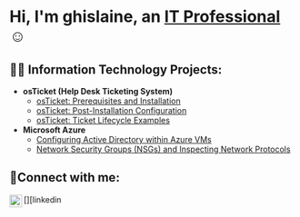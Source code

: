 <h1>Hi, I'm ghislaine, an <a href="https://linkedin.com/in/Josh">IT Professional</a>☺</h1>

<h2>👨‍💻 Information Technology Projects:</h2>

- <b>osTicket (Help Desk Ticketing System)</b>
  - [osTicket: Prerequisites and Installation](https://github.com/jghis/osticket-prereqs)
  - [osTicket: Post-Installation Configuration](https://github.com/jghis/post-install-config)
  - [osTicket: Ticket Lifecycle Examples](https://github.com/jghis/ticket-lifecycle)
- <b>Microsoft Azure</b>
  - [Configuring Active Directory within Azure VMs](https://github.com/jghis/configure-ad)
  - [Network Security Groups (NSGs) and Inspecting Network Protocols](https://github.com/jghis/azure-network-protocols)

<h2>🤳Connect with me:</h2>

[<img align="left" alt="Josh | LinkedIn" width="22px" src="https://cdn.jsdelivr.net/npm/simple-icons@v3/icons/linkedin.svg" />][linkedin

[linkedin]: https://linkedin.com/in/Josh
